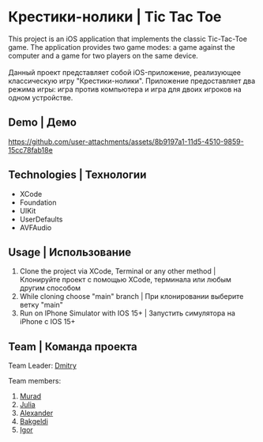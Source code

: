 # Крестики-нолики | Tic Tac Toe
This project is an iOS application that implements the classic Tic-Tac-Toe game. The application provides two game modes: a game against the computer and a game for two players on the same device.
</br></br>
Данный проект представляет собой iOS-приложение, реализующее классическую игру "Крестики-нолики". Приложение предоставляет два режима игры: игра против компьютера и игра для двоих игроков на одном устройстве.

## Demo | Демо
https://github.com/user-attachments/assets/8b9197a1-11d5-4510-9859-15cc78fab18e


## Technologies | Технологии
- XCode
- Foundation
- UIKit
- UserDefaults
- AVFAudio

## Usage | Использование
1. Clone the project via XCode, Terminal or any other method | Клонируйте проект с помощью XCode, терминала или любым другим способом
2. While cloning choose "main" branch | При клонировании выберите ветку "main"
3. Run on IPhone Simulator with IOS 15+ | Запустить симулятора на iPhone с IOS 15+



## Team | Команда проекта
Team Leader: [Dmitry](https://github.com/Sahadov)
</br>

Team members: 
1. [Murad](https://github.com/muradkv)
2. [Julia](https://github.com/Julia4723)
3. [Alexander](https://github.com/Bokhulenkov)
4. [Bakgeldi](https://github.com/bakgeldia)
5. [Igor](https://github.com/IgorKlevzhits)
